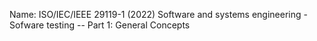 
Name:  ISO/IEC/IEEE 29119-1 (2022) Software and systems engineering - Sofware testing -- Part 1: General Concepts
